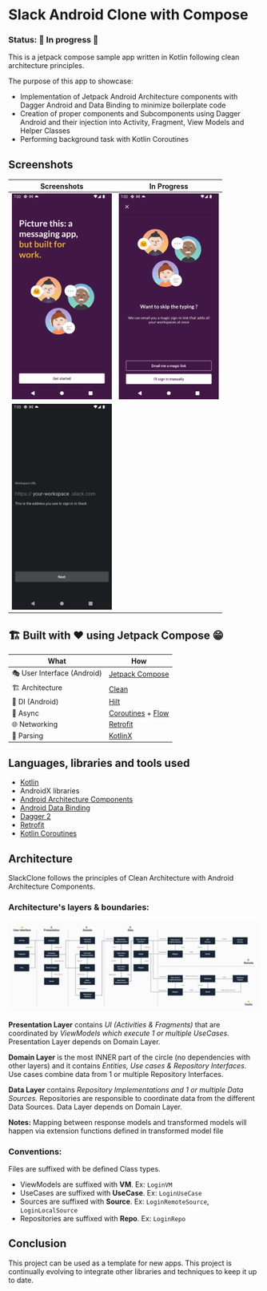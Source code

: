 # Slack Android Clone with Compose

### Status: 🚧 In progress 🚧


This is a jetpack compose sample app written in Kotlin following clean architecture principles.

The purpose of this app to showcase:
 - Implementation of Jetpack Android Architecture components with Dagger Android and Data Binding to minimize boilerplate code
 - Creation of proper components and Subcomponents using Dagger Android and their injection into Activity, Fragment, View Models and Helper Classes
 - Performing background task with Kotlin Coroutines

## Screenshots

| Screenshots            | In Progress                        |
|----------------	|------------------------------	|
| <img src="art/art1.png" alt="drawing" style="width:200px;"/> | <img src="art/art2.png" alt="drawing" style="width:200px;"/> |
| <img src="art/art3.png" alt="drawing" style="width:200px;"/> |  |

## 🏗️️ Built with ❤️ using Jetpack Compose 😁

| What            | How                        |
|----------------	|------------------------------	|
| 🎭 User Interface (Android)   | [Jetpack Compose](https://developer.android.com/jetpack/compose)                |
| 🏗 Architecture    | [Clean](https://blog.cleancoder.com/uncle-bob/2012/08/13/the-clean-architecture.html)                            |
| 💉 DI (Android)                | [Hilt](https://developer.android.com/training/dependency-injection/hilt-android)                        |
| 🌊 Async            | [Coroutines](https://kotlinlang.org/docs/coroutines-overview.html) + [Flow](https://kotlin.github.io/kotlinx.coroutines/kotlinx-coroutines-core/kotlinx.coroutines.flow/-flow/)                |
| 🌐 Networking        | [Retrofit](https://square.github.io/retrofit/)                        |
| 📄 Parsing            | [KotlinX](https://kotlinlang.org/docs/serialization.html)                            |

## Languages, libraries and tools used
 - [Kotlin](https://kotlinlang.org/)
 - AndroidX libraries
 - [Android Architecture Components](https://developer.android.com/topic/libraries/architecture)
 - [Android Data Binding](https://developer.android.com/topic/libraries/data-binding)
 - [Dagger 2](https://github.com/google/dagger)
 - [Retrofit](http://square.github.io/retrofit/)
 - [Kotlin Coroutines](https://developer.android.com/kotlin/coroutines)

## Architecture
SlackClone follows the principles of Clean Architecture with Android Architecture Components.

### Architecture's layers & boundaries:

<img src="art/architecture.jpeg" />

**Presentation Layer**  contains  _UI (Activities & Fragments)_  that are coordinated by  _ViewModels which execute 1 or multiple UseCases._  Presentation Layer depends on Domain Layer.

**Domain Layer** is the most INNER part of the circle (no dependencies with other layers) and it contains _Entities, Use cases & Repository Interfaces._ Use cases combine data from 1 or multiple Repository Interfaces.

**Data Layer**  contains  _Repository Implementations and 1 or multiple Data Sources._  Repositories are responsible to coordinate data from the different Data Sources. Data Layer depends on Domain Layer.

**Notes:** Mapping between response models and transformed models will happen via extension functions defined in transformed model file

### Conventions:
Files are suffixed with be defined Class types.
 - ViewModels are suffixed with **VM**. Ex: `LoginVM`
 - UseCases are suffixed with **UseCase**. Ex: `LoginUseCase`
 - Sources are suffixed with **Source**. Ex: `LoginRemoteSource`, `LoginLocalSource`
 - Repositories are suffixed with **Repo**. Ex: `LoginRepo`

## Conclusion
This project can be used as a template for new apps.
This project is continually evolving to integrate other libraries and techniques to keep it up to date.
